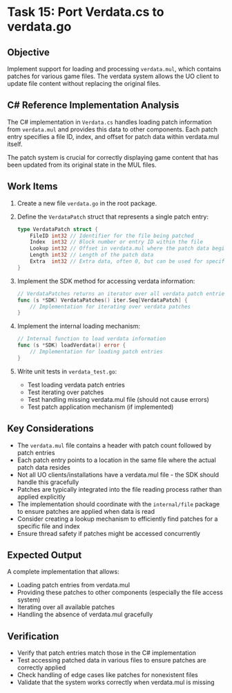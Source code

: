 # Task 15: Port Verdata.cs to verdata.go

## Objective
Implement support for loading and processing `verdata.mul`, which contains patches for various game files. The verdata system allows the UO client to update file content without replacing the original files.

## C# Reference Implementation Analysis
The C# implementation in `Verdata.cs` handles loading patch information from `verdata.mul` and provides this data to other components. Each patch entry specifies a file ID, index, and offset for patch data within verdata.mul itself.

The patch system is crucial for correctly displaying game content that has been updated from its original state in the MUL files.

## Work Items
1. Create a new file `verdata.go` in the root package.

2. Define the `VerdataPatch` struct that represents a single patch entry:
   ```go
   type VerdataPatch struct {
       FileID int32 // Identifier for the file being patched
       Index  int32 // Block number or entry ID within the file
       Lookup int32 // Offset in verdata.mul where the patch data begins
       Length int32 // Length of the patch data
       Extra  int32 // Extra data, often 0, but can be used for specific patch types
   }
   ```

3. Implement the SDK method for accessing verdata information:
   ```go
   // VerdataPatches returns an iterator over all verdata patch entries
   func (s *SDK) VerdataPatches() iter.Seq[VerdataPatch] {
       // Implementation for iterating over verdata patches
   }
   ```

4. Implement the internal loading mechanism:
   ```go
   // Internal function to load verdata information
   func (s *SDK) loadVerdata() error {
       // Implementation for loading patch entries
   }
   ```

5. Write unit tests in `verdata_test.go`:
   - Test loading verdata patch entries
   - Test iterating over patches
   - Test handling missing verdata.mul file (should not cause errors)
   - Test patch application mechanism (if implemented)

## Key Considerations
- The `verdata.mul` file contains a header with patch count followed by patch entries
- Each patch entry points to a location in the same file where the actual patch data resides
- Not all UO clients/installations have a verdata.mul file - the SDK should handle this gracefully
- Patches are typically integrated into the file reading process rather than applied explicitly
- The implementation should coordinate with the `internal/file` package to ensure patches are applied when data is read
- Consider creating a lookup mechanism to efficiently find patches for a specific file and index
- Ensure thread safety if patches might be accessed concurrently

## Expected Output
A complete implementation that allows:
- Loading patch entries from verdata.mul
- Providing these patches to other components (especially the file access system)
- Iterating over all available patches
- Handling the absence of verdata.mul gracefully

## Verification
- Verify that patch entries match those in the C# implementation
- Test accessing patched data in various files to ensure patches are correctly applied
- Check handling of edge cases like patches for nonexistent files
- Validate that the system works correctly when verdata.mul is missing
